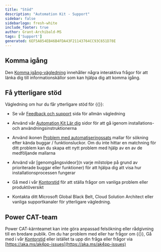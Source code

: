 ```yaml
---
title: "Stöd"
description: "Automation Kit - Support"
sidebar: false
sidebarlogo: fresh-white
include_footer: true
author: Grant-Archibald-MS
tags: ['Support']
generated: 6EF5A854EB46B4FDA43F21143764CC93C651D78E
---
```


## Komma igång

Den [Komma igång-vägledning](/sv/get-started) innehåller några interaktiva frågor för att länka dig till informationskällor som kan hjälpa dig att komma igång.

## Få ytterligare stöd

Vägledning om hur du får ytterligare stöd för {{<product-name>}}:

- Se vår [Feedback och support](https://learn.microsoft.com/power-automate/guidance/automation-kit/feedback-support) sida för allmän vägledning

- Använd vår [Automation Kit Lär dig](https://aka.ms/automation-kit-learn) sidor för att gå igenom installations- och användningsinstruktionerna

- Använd ikonen [Problem med automatiseringssats](https://aka.ms/ak4pp-issues) mallar för sökning efter kända buggar / funktionsluckor. Om du inte hittar en matchning för ditt problem kan du skapa ett nytt problem med hjälp av en av de medföljande mallarna

- Använd vår [genomgångsvideor](n varje milstolpe på grund av prioriterade buggar eller funktioner) för att hjälpa dig att visa hur installationsprocessen fungerar

- Gå med i vår [Kontorstid](/sv/office-hours) för att ställa frågor om vanliga problem eller produktöversikt

- Kontakta ditt Microsoft Global Black Belt, Cloud Solution Architect eller vanliga supportkanaler för ytterligare vägledning.

## Power CAT-team

Power CAT-kärnteamet kan inte göra anpassad felsökning eller rådgivning till en bredare publik. Om du har problem med eller har frågor om {{<product-name>}}, Gå med i vår [Kontorstid](/sv/office-hours) eller istället ta upp din fråga eller frågor via [https://aka.ms/ak4pp-issues](https://aka.ms/ak4pp-issues)
